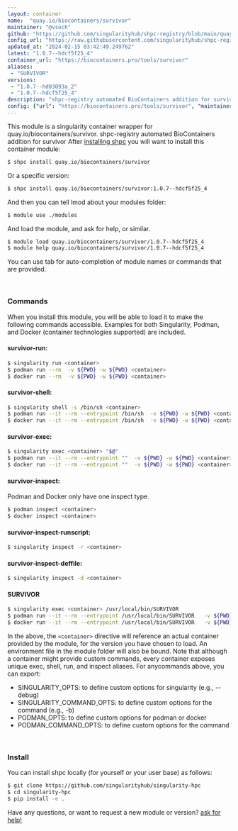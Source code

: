 ```yaml
---
layout: container
name:  "quay.io/biocontainers/survivor"
maintainer: "@vsoch"
github: "https://github.com/singularityhub/shpc-registry/blob/main/quay.io/biocontainers/survivor/container.yaml"
config_url: "https://raw.githubusercontent.com/singularityhub/shpc-registry/main/quay.io/biocontainers/survivor/container.yaml"
updated_at: "2024-02-15 03:42:49.249762"
latest: "1.0.7--hdcf5f25_4"
container_url: "https://biocontainers.pro/tools/survivor"
aliases:
 - "SURVIVOR"
versions:
 - "1.0.7--hd03093a_2"
 - "1.0.7--hdcf5f25_4"
description: "shpc-registry automated BioContainers addition for survivor"
config: {"url": "https://biocontainers.pro/tools/survivor", "maintainer": "@vsoch", "description": "shpc-registry automated BioContainers addition for survivor", "latest": {"1.0.7--hdcf5f25_4": "sha256:5fc77af8408d251df2c53de2aa471a8cb0bb2c641bb76ee2dad588dd687068c0"}, "tags": {"1.0.7--hd03093a_2": "sha256:3ffd3f36743cb173a0938e5b13622508e4a358c039a4560bc4526e381e2c72b8", "1.0.7--hdcf5f25_4": "sha256:5fc77af8408d251df2c53de2aa471a8cb0bb2c641bb76ee2dad588dd687068c0"}, "docker": "quay.io/biocontainers/survivor", "aliases": {"SURVIVOR": "/usr/local/bin/SURVIVOR"}}
---
```


This module is a singularity container wrapper for quay.io/biocontainers/survivor.
shpc-registry automated BioContainers addition for survivor
After [installing shpc](#install) you will want to install this container module:


```bash
$ shpc install quay.io/biocontainers/survivor
```

Or a specific version:

```bash
$ shpc install quay.io/biocontainers/survivor:1.0.7--hdcf5f25_4
```

And then you can tell lmod about your modules folder:

```bash
$ module use ./modules
```

And load the module, and ask for help, or similar.

```bash
$ module load quay.io/biocontainers/survivor/1.0.7--hdcf5f25_4
$ module help quay.io/biocontainers/survivor/1.0.7--hdcf5f25_4
```

You can use tab for auto-completion of module names or commands that are provided.

<br>

### Commands

When you install this module, you will be able to load it to make the following commands accessible.
Examples for both Singularity, Podman, and Docker (container technologies supported) are included.

#### survivor-run:

```bash
$ singularity run <container>
$ podman run --rm  -v ${PWD} -w ${PWD} <container>
$ docker run --rm  -v ${PWD} -w ${PWD} <container>
```

#### survivor-shell:

```bash
$ singularity shell -s /bin/sh <container>
$ podman run --it --rm --entrypoint /bin/sh  -v ${PWD} -w ${PWD} <container>
$ docker run --it --rm --entrypoint /bin/sh  -v ${PWD} -w ${PWD} <container>
```

#### survivor-exec:

```bash
$ singularity exec <container> "$@"
$ podman run --it --rm --entrypoint ""  -v ${PWD} -w ${PWD} <container> "$@"
$ docker run --it --rm --entrypoint ""  -v ${PWD} -w ${PWD} <container> "$@"
```

#### survivor-inspect:

Podman and Docker only have one inspect type.

```bash
$ podman inspect <container>
$ docker inspect <container>
```

#### survivor-inspect-runscript:

```bash
$ singularity inspect -r <container>
```

#### survivor-inspect-deffile:

```bash
$ singularity inspect -d <container>
```


#### SURVIVOR

```bash
$ singularity exec <container> /usr/local/bin/SURVIVOR
$ podman run --it --rm --entrypoint /usr/local/bin/SURVIVOR   -v ${PWD} -w ${PWD} <container> -c " $@"
$ docker run --it --rm --entrypoint /usr/local/bin/SURVIVOR   -v ${PWD} -w ${PWD} <container> -c " $@"
```



In the above, the `<container>` directive will reference an actual container provided
by the module, for the version you have chosen to load. An environment file in the
module folder will also be bound. Note that although a container
might provide custom commands, every container exposes unique exec, shell, run, and
inspect aliases. For anycommands above, you can export:

 - SINGULARITY_OPTS: to define custom options for singularity (e.g., --debug)
 - SINGULARITY_COMMAND_OPTS: to define custom options for the command (e.g., -b)
 - PODMAN_OPTS: to define custom options for podman or docker
 - PODMAN_COMMAND_OPTS: to define custom options for the command

<br>

### Install

You can install shpc locally (for yourself or your user base) as follows:

```bash
$ git clone https://github.com/singularityhub/singularity-hpc
$ cd singularity-hpc
$ pip install -e .
```

Have any questions, or want to request a new module or version? [ask for help!](https://github.com/singularityhub/singularity-hpc/issues)